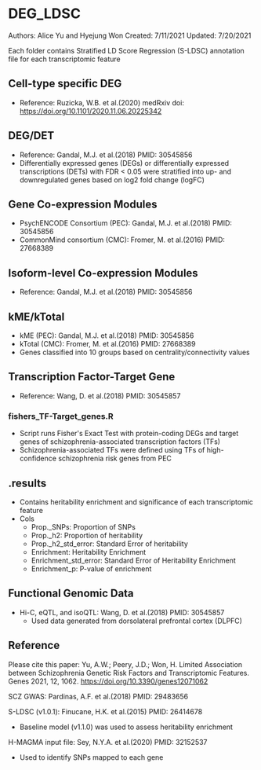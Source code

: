# DEG_LDSC

Authors: Alice Yu and Hyejung Won 
Created: 7/11/2021 
Updated: 7/20/2021

Each folder contains Stratified LD Score Regression (S-LDSC) annotation file for each transcriptomic feature

## Cell-type specific DEG
  - Reference: Ruzicka, W.B. et al.(2020) medRxiv doi: https://doi.org/10.1101/2020.11.06.20225342

## DEG/DET
  - Reference: Gandal, M.J. et al.(2018) PMID: 30545856
  - Differentially expressed genes (DEGs) or differentially expressed transcriptions (DETs) with FDR < 0.05 were stratified into up- and downregulated genes based on log2 fold change (logFC)

## Gene Co-expression Modules
  - PsychENCODE Consortium (PEC): Gandal, M.J. et al.(2018) PMID: 30545856
  - CommonMind consortium (CMC): Fromer, M. et al.(2016) PMID: 27668389

## Isoform-level Co-expression Modules
  - Reference: Gandal, M.J. et al.(2018) PMID: 30545856

## kME/kTotal
  - kME (PEC): Gandal, M.J. et al.(2018) PMID: 30545856
  - kTotal (CMC): Fromer, M. et al.(2016) PMID: 27668389
  - Genes classified into 10 groups based on centrality/connectivity values 

## Transcription Factor-Target Gene
  - Reference: Wang, D. et al.(2018) PMID: 30545857
### fishers_TF-Target_genes.R
  - Script runs Fisher's Exact Test with protein-coding DEGs and target genes of schizophrenia-associated transcription factors (TFs) 
  - Schizophrenia-associated TFs were defined using TFs of high-confidence schizophrenia risk genes from PEC 

## .results
  - Contains heritability enrichment and significance of each transcriptomic feature
  - Cols
    - Prop._SNPs: Proportion of SNPs
    - Prop._h2: Proportion of heritability
    - Prop._h2_std_error: Standard Error of heritability
    - Enrichment: Heritability Enrichment
    - Enrichment_std_error: Standard Error of Heritability Enrichment
    - Enrichment_p: P-value of enrichment 

## Functional Genomic Data
  - Hi-C, eQTL, and isoQTL: Wang, D. et al.(2018) PMID: 30545857
     - Used data generated from dorsolateral prefrontal cortex (DLPFC) 


## Reference
Please cite this paper: Yu, A.W.; Peery, J.D.; Won, H. Limited Association between Schizophrenia Genetic Risk Factors and Transcriptomic Features. Genes 2021, 12, 1062. https://doi.org/10.3390/genes12071062

SCZ GWAS: Pardinas, A.F. et al.(2018) PMID: 29483656

S-LDSC (v1.0.1): Finucane, H.K. et al.(2015) PMID: 26414678 
  - Baseline model (v1.1.0) was used to assess heritability enrichment

H-MAGMA input file: Sey, N.Y.A. et al.(2020) PMID: 32152537
  - Used to identify SNPs mapped to each gene 

